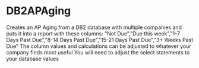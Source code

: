 # DB2APAging
Creates an AP Aging from a DB2 database with multiple companies and puts it into a report with these columns:
"Not Due","Due this week","1-7 Days Past Due","8-14 Days Past Due","15-21 Days Past Due","3+ Weeks Past Due"
The column values and calculations can be adjusted to whatever your company finds most useful 
You will need to adjust the select statements to your database values
